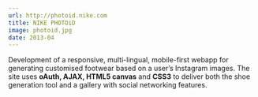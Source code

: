 ```yaml
---
url: http://photoid.nike.com
title: NIKE PHOTOiD
image: photoid.jpg
date: 2013-04
---
```

Development of a responsive, multi-lingual, mobile-first webapp for generating customised footwear based on a user’s Instagram images. The site uses **oAuth, AJAX, HTML5 canvas** and **CSS3** to deliver both the shoe generation tool and a gallery with social networking features.